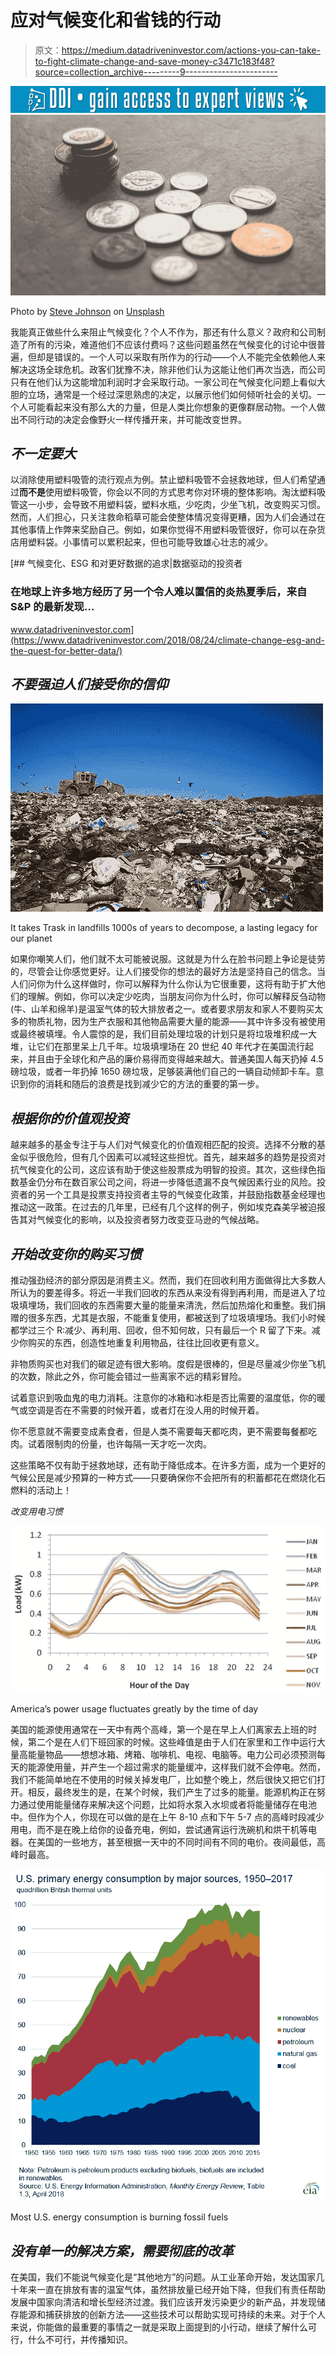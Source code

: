# 应对气候变化和省钱的行动

> 原文：<https://medium.datadriveninvestor.com/actions-you-can-take-to-fight-climate-change-and-save-money-c3471c183f48?source=collection_archive---------9----------------------->

[![](img/3d97e50a4513afe56da8f05f23ef9926.png)](http://www.track.datadriveninvestor.com/1B9E)![](img/58326ae74010bb8ccab9ea486731b18b.png)

Photo by [Steve Johnson](https://unsplash.com/@steve_j?utm_source=medium&utm_medium=referral) on [Unsplash](https://unsplash.com?utm_source=medium&utm_medium=referral)

我能真正做些什么来阻止气候变化？个人不作为，那还有什么意义？政府和公司制造了所有的污染，难道他们不应该付费吗？这些问题虽然在气候变化的讨论中很普遍，但却是错误的。一个人可以采取有所作为的行动——个人不能完全依赖他人来解决这场全球危机。政客们犹豫不决，除非他们认为这能让他们再次当选，而公司只有在他们认为这能增加利润时才会采取行动。一家公司在气候变化问题上看似大胆的立场，通常是一个经过深思熟虑的决定，以展示他们如何倾听社会的关切。一个人可能看起来没有那么大的力量，但是人类比你想象的更像群居动物。一个人做出不同行动的决定会像野火一样传播开来，并可能改变世界。

## *不一定要大*

以消除使用塑料吸管的流行观点为例。禁止塑料吸管不会拯救地球，但人们希望通过**而不是**使用塑料吸管，你会以不同的方式思考你对环境的整体影响。淘汰塑料吸管这一小步，会导致不用塑料袋，塑料水瓶，少吃肉，少坐飞机，改变购买习惯。然而，人们担心，只关注救命稻草可能会使整体情况变得更糟，因为人们会通过在其他事情上作弊来奖励自己。例如，如果你觉得不用塑料吸管很好，你可以在杂货店用塑料袋。小事情可以累积起来，但也可能导致雄心壮志的减少。

[](https://www.datadriveninvestor.com/2018/08/24/climate-change-esg-and-the-quest-for-better-data/) [## 气候变化、ESG 和对更好数据的追求|数据驱动的投资者

### 在地球上许多地方经历了另一个令人难以置信的炎热夏季后，来自 S&P 的最新发现…

www.datadriveninvestor.com](https://www.datadriveninvestor.com/2018/08/24/climate-change-esg-and-the-quest-for-better-data/) 

## *不要强迫人们接受你的信仰*

![](img/60bc107d9ceb229495cdbf6edc06371b.png)

It takes Trask in landfills 1000s of years to decompose, a lasting legacy for our planet

如果你嘲笑人们，他们就不太可能被说服。这就是为什么在脸书问题上争论是徒劳的，尽管会让你感觉更好。让人们接受你的想法的最好方法是坚持自己的信念。当人们问你为什么这样做时，你可以解释为什么你认为它很重要，这将有助于扩大他们的理解。例如，你可以决定少吃肉，当朋友问你为什么时，你可以解释反刍动物(牛、山羊和绵羊)是温室气体的较大排放者之一。或者要求朋友和家人不要购买太多的物质礼物，因为生产衣服和其他物品需要大量的能源——其中许多没有被使用或最终被填埋。令人震惊的是，我们目前处理垃圾的计划只是将垃圾堆积成一大堆，让它们在那里呆上几千年。垃圾填埋场在 20 世纪 40 年代才在美国流行起来，并且由于全球化和产品的廉价易得而变得越来越大。普通美国人每天扔掉 4.5 磅垃圾，或者一年扔掉 1650 磅垃圾，足够装满他们自己的一辆自动倾卸卡车。意识到你的消耗和随后的浪费是找到减少它的方法的重要的第一步。

## *根据你的价值观投资*

越来越多的基金专注于与人们对气候变化的价值观相匹配的投资。选择不分散的基金似乎很危险，但有几个因素可以减轻这些担忧。首先，越来越多的趋势是投资对抗气候变化的公司，这应该有助于使这些股票成为明智的投资。其次，这些绿色指数基金仍分布在数百家公司之间，将进一步降低遗漏不良气候因素行业的风险。投资者的另一个工具是投票支持投资者主导的气候变化政策，并鼓励指数基金经理也推动这一政策。在过去的几年里，已经有几个这样的例子，例如埃克森美孚被迫报告其对气候变化的影响，以及投资者努力改变亚马逊的气候战略。

## *开始改变你的购买习惯*

推动强劲经济的部分原因是消费主义。然而，我们在回收利用方面做得比大多数人所认为的要差得多。将近一半我们回收的东西从来没有得到再利用，而是进入了垃圾填埋场，我们回收的东西需要大量的能量来清洗，然后加热熔化和重整。我们捐赠的很多东西，尤其是衣服，不能重复使用，都被送到了垃圾填埋场。我们小时候都学过三个 R:减少、再利用、回收，但不知何故，只有最后一个 R 留了下来。减少你购买的东西，创造性地重复利用物品，往往比回收更有意义。

非物质购买也对我们的碳足迹有很大影响。度假是很棒的，但是尽量减少你坐飞机的次数，除此之外，你可能会错过一些离家不远的精彩冒险。

试着意识到吸血鬼的电力消耗。注意你的冰箱和冰柜是否比需要的温度低，你的暖气或空调是否在不需要的时候开着，或者灯在没人用的时候开着。

你不愿意就不需要变成素食者，但是人类不需要每天都吃肉，更不需要每餐都吃肉。试着限制肉的份量，也许每隔一天才吃一次肉。

这些策略不仅有助于拯救地球，还有助于降低成本。在许多方面，成为一个更好的气候公民是减少预算的一种方式——只要确保你不会把所有的积蓄都花在燃烧化石燃料的活动上！

*改变用电习惯*

![](img/55109ed6395d95b1986343573dd4b826.png)

America’s power usage fluctuates greatly by the time of day

美国的能源使用通常在一天中有两个高峰，第一个是在早上人们离家去上班的时候，第二个是在人们下班回家的时候。这些峰值是由于人们在家里和工作中运行大量高能量物品——想想冰箱、烤箱、咖啡机、电视、电脑等。电力公司必须预测每天的能源使用量，并产生一个超过需求的能量缓冲，这样我们就不会停电。然而，我们不能简单地在不使用的时候关掉发电厂，比如整个晚上，然后很快又把它们打开。相反，最终发生的是，在某个时候，我们产生了过多的能量。能源机构正在努力通过使用能量储存来解决这个问题，比如将水泵入水坝或者将能量储存在电池中。但作为个人，你现在可以做的是在上午 8-10 点和下午 5-7 点的高峰时段减少用电，而不是在晚上给你的设备充电，例如，尝试通宵运行洗碗机和烘干机等电器。在美国的一些地方，甚至根据一天中的不同时间有不同的电价。夜间最低，高峰时最高。

![](img/59798400f2647fa785ad67ce7287de84.png)

Most U.S. energy consumption is burning fossil fuels

## *没有单一的解决方案，需要彻底的改革*

在美国，我们不能说气候变化是“其他地方”的问题。从工业革命开始，发达国家几十年来一直在排放有害的温室气体，虽然排放量已经开始下降，但我们有责任帮助发展中国家向清洁和增长型经济过渡。我们应该开发污染更少的新产品，并发现储存能源和捕获排放的创新方法——这些技术可以帮助实现可持续的未来。对于个人来说，你能做的最重要的事情之一就是采取上面提到的小行动，继续了解什么可行，什么不可行，并传播知识。